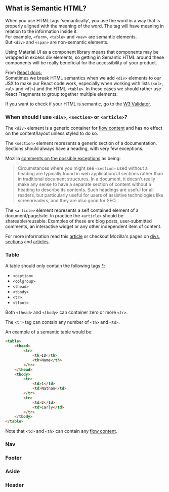 ## What is Semantic HTML?
When you use HTML tags 'semantically', you use the word in a way that is properly aligned with the meaning of the word. The tag will have meaning in relation to the information inside it.  
For example, `<form>`, `<table>` and `<nav>` are semantic elements.  
But `<div>` and `<span>` are non-semantic elements.

Using Material UI as a component library means that components may be wrapped in excess div elements, so getting in Semantic HTML around these components will be really beneficial for the accessibility of your product.  

From [React docs:](https://reactjs.org/docs/accessibility.html)  
Sometimes we break HTML semantics when we add `<div>` elements to our JSX to make our React code work, especially when working with lists (`<ol>`, `<ul>` and `<dl>`) and the HTML `<table>`. In these cases we should rather use React Fragments to group together multiple elements.

If you want to check if your HTML is semantic, go to the [W3 Validator](https://validator.w3.org/#validate_by_input).

### When should I use `<div>`, `<section>` or `<article>`?

The `<div>` element is a generic container for [flow content](https://developer.mozilla.org/en-US/docs/Web/Guide/HTML/Content_categories#flow_content) and has no effect on the content/layout unless styled to do so.

The `<section>` element represents a generic section of a documentation. Sections should always have a heading, with very few exceptions.

Mozilla [comments on the possible exceptions](https://developer.mozilla.org/en-US/docs/Web/HTML/Element/section#using_a_section_without_a_heading) as being:

> Circumstances where you might see `<section>` used without a heading are typically found in web application/UI sections rather than in traditional document structures. In a document, it doesn't really make any sense to have a separate section of content without a heading to describe its contents. Such headings are useful for all readers, but particularly useful for users of assistive technologies like screenreaders, and they are also good for SEO.

The `<article>` element represents a self contained element of a document/page/site. In practice the `<article>` should be shareable/reusable. Examples of these are blog posts, user-submitted comments, an interactive widget or any other independent item of content.

For more information read this [article](https://bitsofco.de/sectioning-content-in-html5/) or checkout Mozilla's pages on [divs](https://developer.mozilla.org/en-US/docs/Web/HTML/Element/div), [sections](https://developer.mozilla.org/en-US/docs/Web/HTML/Element/section) and [articles](https://developer.mozilla.org/en-US/docs/Web/HTML/Element/articles).

### Table

A table should only contain the following tags [*](https://developer.mozilla.org/en-US/docs/Web/HTML/Element/table): 

- `<caption>`
- `<colgroup>`
- `<thead>`
- `<tbody>`
- `<tr>`
- `<tfoot>`

Both `<thead>` and `<tbody>` can container zero or more `<tr>`.

The `<tr>` tag can contain any number of `<th>` and `<td>`.

An example of a semantic table would be:

```html
<table>
    <thead>
        <tr>
            <th>ID</th>
            <th>Name</th>
        </tr>
    </thead>
    <tbody>
        <tr>
            <td>1</td>
            <td>Nathan</td>
        </tr>
        <tr>
            <td>2</td>
            <td>Carly</td>
        </tr>
    </tbody>
</table>
```

Note that `<td>` and `<th>` can contain any [flow content](https://developer.mozilla.org/en-US/docs/Web/Guide/HTML/Content_categories#flow_content).

### Nav

### Footer

### Aside

### Header